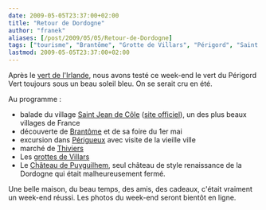 ```yaml
---
date: 2009-05-05T23:37:00+02:00
title: "Retour de Dordogne"
author: "franek"
aliases: [/post/2009/05/05/Retour-de-Dordogne]
tags: ["tourisme", "Brantôme", "Grotte de Villars", "Périgord", "Saint Jean de Côle"]
lastmod: 2009-05-05T23:37:00+02:00
---
```

Après le [vert de l'Irlande](https://franek.chicour.net/post/2009/04/08/Back-from-Dublin), nous avons testé ce week-end le vert du Périgord Vert toujours sous un beau soleil bleu. On se serait cru en été.

Au programme :

- balade du village [Saint Jean de Côle](http://fr.wikipedia.org/wiki/Saint-Jean-de-C%C3%B4le) ([site officiel](http://www.ville-saint-jean-de-cole.fr/ind.html)), un des plus beaux villages de France
- découverte de [Brantôme](http://fr.wikipedia.org/wiki/Brant%C3%B4me_(Dordogne)) et de sa foire du 1er mai
- excursion dans [Périgueux](http://fr.wikipedia.org/wiki/P%C3%A9rigueux) avec visite de la vieille ville
- marché de [Thiviers](http://fr.wikipedia.org/wiki/Thiviers)
- Les [grottes de Villars](http://www.grotte-villars.com/)
- Le [Château de Puyguilhem](http://fr.wikipedia.org/wiki/Ch%C3%A2teau_de_Puyguilhem), seul château de style renaissance de la Dordogne qui était malheureusement fermé.

Une belle maison, du beau temps, des amis, des cadeaux, c'était vraiment un week-end réussi. Les photos du week-end seront bientôt en ligne.
